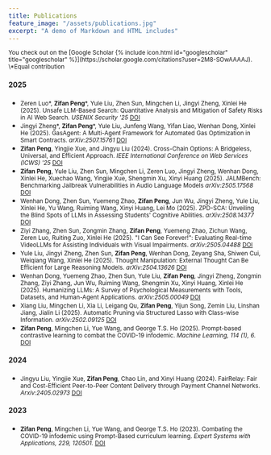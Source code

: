```yaml
---
title: Publications
feature_image: "/assets/publications.jpg"
excerpt: "A demo of Markdown and HTML includes"
---
```


<small>
You check out on the [Google Scholar {% include icon.html id="googlescholar" title="googlescholar" %}](https://scholar.google.com/citations?user=2M8-SOwAAAAJ).
</small>

<small>
\*Equal contribution
</small>

#### 2025
- <small>Zeren Luo\*, **Zifan Peng**\*, Yule Liu, Zhen Sun, Mingchen Li, Jingyi Zheng, Xinlei He (2025). Unsafe LLM-Based Search: Quantitative Analysis and Mitigation of Safety Risks in AI Web Search. *USENIX Security '25* [DOI](https://arxiv.org/abs/2502.04951)</small>
- <small>Jingyi Zheng\*, **Zifan Peng**\*, Yule Liu, Junfeng Wang, Yifan Liao, Wenhan Dong, Xinlei He (2025). GasAgent: A Multi-Agent Framework for Automated Gas Optimization in Smart Contracts. *arXiv:2507.15761* [DOI](https://arxiv.org/abs/2507.15761)</small>
- <small>**Zifan Peng**, Yingjie Xue, and Jingyu Liu (2024). Cross-Chain Options: A Bridgeless, Universal, and Efficient Approach. *IEEE International Conference on Web Services (ICWS) '25* [DOI](https://arxiv.org/abs/2410.15724)</small>
- <small>**Zifan Peng**, Yule Liu, Zhen Sun, Mingchen Li, Zeren Luo, Jingyi Zheng, Wenhan Dong, Xinlei He, Xuechao Wang, Yingjie Xue, Shengmin Xu, Xinyi Huang (2025). JALMBench: Benchmarking Jailbreak Vulnerabilities in Audio Language Models *arXiv:2505.17568* [DOI](https://www.arxiv.org/abs/2505.17568)</small>
- <small>Wenhan Dong, Zhen Sun, Yuemeng Zhao, **Zifan Peng**, Jun Wu, Jingyi Zheng, Yule Liu, Xinlei He, Yu Wang, Ruiming Wang, Xinyi Huang, Lei Mo (2025). ZPD-SCA: Unveiling the Blind Spots of LLMs in Assessing Students' Cognitive Abilities. *arXiv:2508.14377* [DOI](https://arxiv.org/abs/2508.14377)</small>
- <small>Ziyi Zhang, Zhen Sun, Zongmin Zhang, **Zifan Peng**, Yuemeng Zhao, Zichun Wang, Zeren Luo, Ruiting Zuo, Xinlei He (2025). "I Can See Forever!": Evaluating Real-time VideoLLMs for Assisting Individuals with Visual Impairments. *arXiv:2505.04488* [DOI](https://arxiv.org/abs/2505.04488)</small>
- <small>Yule Liu, Jingyi Zheng, Zhen Sun, **Zifan Peng**, Wenhan Dong, Zeyang Sha, Shiwen Cui, Weiqiang Wang, Xinlei He (2025). Thought Manipulation: External Thought Can Be Efficient for Large Reasoning Models. *arXiv:2504.13626* [DOI](https://arxiv.org/abs/2504.13626)</small>
- <small>Wenhan Dong, Yuemeng Zhao, Zhen Sun, Yule Liu, **Zifan Peng**, Jingyi Zheng, Zongmin Zhang, Ziyi Zhang, Jun Wu, Ruiming Wang, Shengmin Xu, Xinyi Huang, Xinlei He (2025). Humanizing LLMs: A Survey of Psychological Measurements with Tools, Datasets, and Human-Agent Applications. *arXiv:2505.00049* [DOI](https://arxiv.org/abs/2505.00049)</small>
- <small>Xiang Liu, Mingchen Li, Xia Li, Leigang Qu, **Zifan Peng**, Yijun Song, Zemin Liu, Linshan Jiang, Jialin Li (2025). Automatic Pruning via Structured Lasso with Class-wise Information. *arXiv:2502.09125* [DOI](https://arxiv.org/abs/2502.09125)</small>
- <small>**Zifan Peng**, Mingchen Li, Yue Wang, and George T.S. Ho (2025). Prompt-based contrastive learning to combat the COVID-19 infodemic. *Machine Learning, 114 (1), 6.* [DOI](https://doi.org/10.1007/s10994-024-06731-8)</small>

#### 2024

- <small>Jingyu Liu, Yingjie Xue, **Zifan Peng**, Chao Lin, and Xinyi Huang (2024). FairRelay: Fair and Cost-Efficient Peer-to-Peer Content Delivery through Payment Channel Networks. *Arxiv:2405.02973* [DOI](https://link.springer.com/article/10.1007/s10994-024-06731-8)</small>


#### 2023

- <small>**Zifan Peng**, Mingchen Li, Yue Wang, and George T.S. Ho (2023). Combating the COVID-19 infodemic using Prompt-Based curriculum learning. *Expert Systems with Applications, 229, 120501.* [DOI](https://doi.org/10.1016/j.eswa.2023.120501)</small>